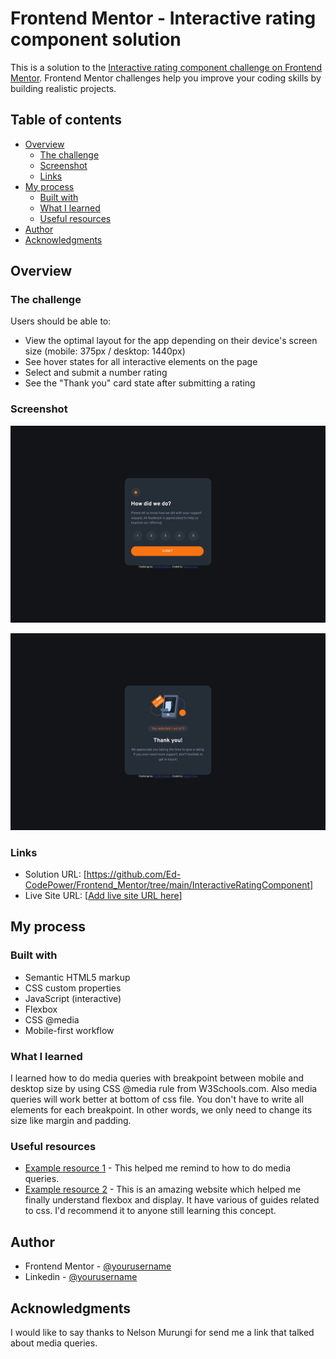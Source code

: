 # Frontend Mentor - Interactive rating component solution

This is a solution to the [Interactive rating component challenge on Frontend Mentor](https://www.frontendmentor.io/challenges/interactive-rating-component-koxpeBUmI). Frontend Mentor challenges help you improve your coding skills by building realistic projects. 

## Table of contents

- [Overview](#overview)
  - [The challenge](#the-challenge)
  - [Screenshot](#screenshot)
  - [Links](#links)
- [My process](#my-process)
  - [Built with](#built-with)
  - [What I learned](#what-i-learned)
  - [Useful resources](#useful-resources)
- [Author](#author)
- [Acknowledgments](#acknowledgments)

## Overview

### The challenge

Users should be able to:

- View the optimal layout for the app depending on their device's screen size (mobile: 375px / desktop: 1440px)
- See hover states for all interactive elements on the page
- Select and submit a number rating
- See the "Thank you" card state after submitting a rating

### Screenshot

![](./screenshot/Screenshot(rating_desktop).jpg)

![](./screenshot/Screenshot(thankyou_desktop).jpg)

### Links

- Solution URL: [https://github.com/Ed-CodePower/Frontend_Mentor/tree/main/InteractiveRatingComponent]
- Live Site URL: [[Add live site URL here](https://ed-codepower.github.io/MyProjects/InteractiveRatingComponent/)]

## My process

### Built with

- Semantic HTML5 markup
- CSS custom properties
- JavaScript (interactive)
- Flexbox
- CSS @media 
- Mobile-first workflow

### What I learned

I learned how to do media queries with breakpoint between mobile and desktop size by using CSS @media rule from W3Schools.com. Also media queries will work better at bottom of css file. You don't have to write all elements for each breakpoint. In other words, we only need to change its size like margin and padding.

### Useful resources

- [Example resource 1](https://www.w3schools.com/cssref/css3_pr_mediaquery.asp) - This helped me remind to how to do media queries.
- [Example resource 2](https://www.css-tricks.com) - This is an amazing website which helped me finally understand flexbox and display. It have various of guides related to css. I'd recommend it to anyone still learning this concept.

## Author

- Frontend Mentor - [@yourusername](https://www.frontendmentor.io/profile/Ed-CodePower)
- Linkedin - [@yourusername](https://www.linkedin.com/in/edward-cicio-4a5208240/)

## Acknowledgments

I would like to say thanks to Nelson Murungi for send me a link that talked about media queries.
